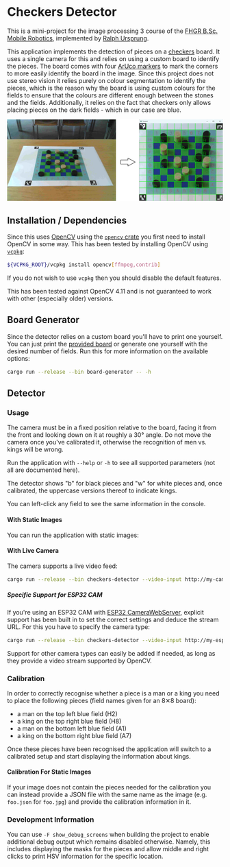 # Checkers Detector

This is a mini-project for the image processing 3 course of the [FHGR B.Sc. Mobile Robotics], implemented
by [Ralph Ursprung].

This application implements the detection of pieces on a [checkers] board. It uses a single camera for this and
relies on using a custom board to identify the pieces. The board comes with four [ArUco markers] to mark the corners
to more easily identify the board in the image.
Since this project does not use stereo vision it relies purely on colour segmentation to identify the pieces, which is
the reason why the board is using custom colours for the fields to ensure that the colours are different enough between
the stones and the fields. Additionally, it relies on the fact that checkers only allows placing pieces on the dark
fields - which in our case are blue.

![Example Screenshot](docs/readme-example.png)

## Installation / Dependencies

Since this uses [OpenCV](https://opencv.org/) using the [`opencv` crate](https://crates.io/crates/opencv) you first
need to install OpenCV in some way. This has been tested by installing OpenCV using [`vcpkg`](https://vcpkg.io/):

```bash
${VCPKG_ROOT}/vcpkg install opencv[ffmpeg,contrib]
```

If you do not wish to use `vcpkg` then you should disable the default features.

This has been tested against OpenCV 4.11 and is not guaranteed to work with other (especially older) versions.

## Board Generator

Since the detector relies on a custom board you'll have to print one yourself. You can just print the [provided board]
or generate one yourself with the desired number of fields. Run this for more information on the available options:

```bash
cargo run --release --bin board-generator -- -h
```

## Detector

### Usage

The camera must be in a fixed position relative to the board, facing it from the front and looking down on it at
roughly a 30° angle. Do not move the camera once you've calibrated it, otherwise the recognition of men vs. kings will
be wrong.

Run the application with `--help` or `-h` to see all supported parameters (not all are documented here).

The detector shows "b" for black pieces and "w" for white pieces and, once calibrated, the uppercase versions thereof
to indicate kings.

You can left-click any field to see the same information in the console.

#### With Static Images

You can run the application with static images:

#### With Live Camera

The camera supports a live video feed:

```bash
cargo run --release --bin checkers-detector --video-input http://my-camera-webserver/stream
```

##### Specific Support for ESP32 CAM

If you're using an ESP32 CAM with [ESP32 CameraWebServer], explicit support has been built in to set the correct
settings and deduce the stream URL. For this you have to specify the camera type:

```bash
cargo run --release --bin checkers-detector --video-input http://my-esp32-cam/ --camera-type esp32-cam
```

Support for other camera types can easily be added if needed, as long as they provide a video stream supported by
OpenCV.

### Calibration

In order to correctly recognise whether a piece is a man or a king you need to place the following pieces (field names
given for an 8✕8 board):

* a man on the top left blue field (H2)
* a king on the top right blue field (H8)
* a man on the bottom left blue field (A1)
* a king on the bottom right blue field (A7)

Once these pieces have been recognised the application will switch to a calibrated setup and start displaying the
information about kings.

#### Calibration For Static Images

If your image does not contain the pieces needed for the calibration you can instead provide a JSON file with the same
name as the image (e.g. `foo.json` for `foo.jpg`) and provide the calibration information in it.

### Development Information

You can use `-F show_debug_screens` when building the project to enable additional debug output which remains disabled
otherwise.
Namely, this includes displaying the masks for the pieces and allow middle and right clicks to print HSV information
for the specific location.

[FHGR B.Sc. Mobile Robotics]: https://fhgr.ch/mr
[Ralph Ursprung]: https://github.com/rursprung
[Checkers]: https://en.wikipedia.org/wiki/Checkers
[ArUco markers]: https://docs.opencv.org/4.x/d5/dae/tutorial_aruco_detection.html
[provided board]: resources/chessboard.png
[ESP32 CameraWebServer]: https://github.com/espressif/arduino-esp32/tree/master/libraries/ESP32/examples/Camera/CameraWebServer

